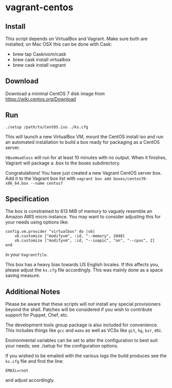 vagrant-centos
==============

Install
-------

This script depends on VirtualBox and Vagrant. Make sure both are
installed; on Mac OSX this can be done with Cask:

- brew tap Caskroom/cask
- brew cask install virtualbox
- brew cask install vagrant

Download
--------

Download a minimal CentOS 7 disk image from https://wiki.centos.org/Download

Run
---

```
./setup /path/to/CentOS.iso ./ks.cfg
```

This will launch a new VirtualBox VM, mount the CentOS install iso and run an
automated installation to build a box ready for packaging as a CentOS server.

`VBoxHeadless` will run for at least 10 minutes with no output.  When
it finishes, Vagrant will package a .box to the boxes subdirectory.

Congratulations! You have just created a new Vagrant CentOS server
box.  Add it to the Vagrant box list with `vagrant box add boxes/centos70-x86_64.box --name centos7`

Specification
-------------

The box is constrained to 613 MiB of memory to vaguely resemble an
Amazon AWS micro instance. You may want to consider adjusting this
for your needs using options like:

    config.vm.provider "virtualbox" do |vb|
        vb.customize ["modifyvm", :id, "--memory", 2048]
        vb.customize ["modifyvm", :id, "--ioapic", "on", "--cpus", 2]
    end

in your `Vagrantfile`.

This box has a heavy bias towards US English locales. If this
affects you, please adjust the `ks.cfg` file accordingly. This was
mainly done as a space saving measure.


Additional Notes
----------------

Please be aware that these scripts will *not* install any special
provisioners beyond the shell. Patches will be considered if you
wish to contribute support for Puppet, Chef, etc.

The development tools group package is also included for
convenience. This includes things like `gcc` and `make` as well as
VCSs like `git`, `hg`, `bzr`, etc.

Environmental variables can be set to alter the configuration to best
suit your needs; see ./setup for the configuration options.

If you wished to be emailed with the various logs the build produces
see the `ks.cfg` file and find the line:

    EMAIL=root

and adjust accordingly.
